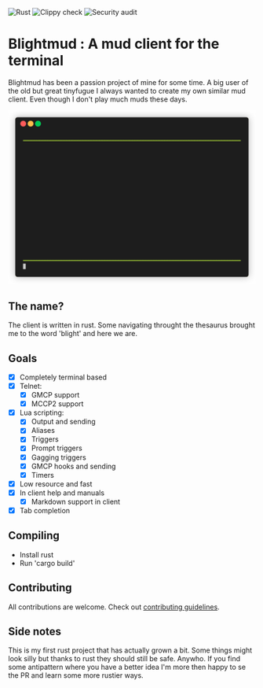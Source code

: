 ![Rust](https://github.com/LiquidityC/blightmud/workflows/Rust/badge.svg)
![Clippy check](https://github.com/LiquidityC/blightmud/workflows/Clippy%20check/badge.svg)
![Security audit](https://github.com/LiquidityC/blightmud/workflows/Security%20audit/badge.svg)
# Blightmud  : A mud client for the terminal

Blightmud has been a passion project of mine for some time. A big user of the old
but great tinyfugue I always wanted to create my own similar mud client. Even
though I don't play much muds these days.

![screenshot](resources/images/demo.gif)

## The name?
The client is written in rust. Some navigating throught the thesaurus brought me to the word 'blight' and here we are.

## Goals
- [x] Completely terminal based
- [x] Telnet:
    - [x] GMCP support
    - [x] MCCP2 support
- [x] Lua scripting:
    - [x] Output and sending
    - [x] Aliases
    - [x] Triggers
    - [x] Prompt triggers
    - [x] Gagging triggers
    - [x] GMCP hooks and sending
    - [x] Timers
- [x] Low resource and fast
- [x] In client help and manuals
    - [x] Markdown support in client
- [x] Tab completion

## Compiling
- Install rust
- Run 'cargo build'

## Contributing
All contributions are welcome. Check out [contributing guidelines](CONTRIBUTING.md).

## Side notes
This is my first rust project that has actually grown a bit. Some things might look silly but thanks to rust they should still be safe. Anywho. If you find some antipattern where you have a better idea I'm more then happy to se the PR and learn some more rustier ways.
